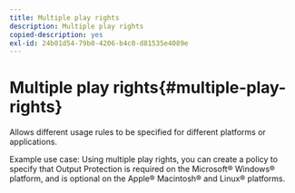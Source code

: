 ```yaml
---
title: Multiple play rights
description: Multiple play rights
copied-description: yes
exl-id: 24b01d54-79b0-4206-b4c0-d81535e4089e
---
```

# Multiple play rights{#multiple-play-rights}

Allows different usage rules to be specified for different platforms or applications.

Example use case: Using multiple play rights, you can create a policy to specify that Output Protection is required on the Microsoft® Windows® platform, and is optional on the Apple® Macintosh® and Linux® platforms.

